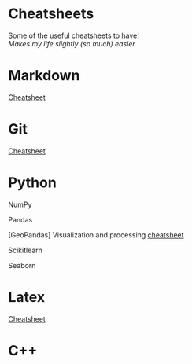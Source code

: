 # Cheatsheets
Some of the useful cheatsheets to have!  
*Makes my life slightly (so much) easier*

# Markdown
[Cheatsheet](https://guides.github.com/pdfs/markdown-cheatsheet-online.pdf)

# Git
[Cheatsheet](https://about.gitlab.com/images/press/git-cheat-sheet.pdf)

# Python 

NumPy 

Pandas 

[GeoPandas]
Visualization and processing [cheatsheet](https://github.com/prasunkgupta/python-cheat-sheets/blob/master/geopandas-shapely-geopy.ipynb)

Scikitlearn

Seaborn 

# Latex
[Cheatsheet](ftp://ftp.dante.de/tex-archive/info/latex-refsheet/LaTeX_RefSheet.pdf)

# C++

